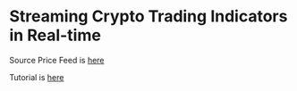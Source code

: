 # Streaming Crypto Trading Indicators in Real-time

Source Price Feed is [here](https://docs.bitquery.io/docs/trading/crypto-price-api/introduction/)

Tutorial is [here](https://docs.bitquery.io/docs/usecases/trading-indicators/)

